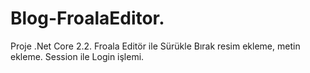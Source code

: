 # Blog-FroalaEditor.
Proje .Net Core 2.2. Froala Editör ile Sürükle Bırak resim ekleme, metin ekleme. Session ile Login işlemi. 
